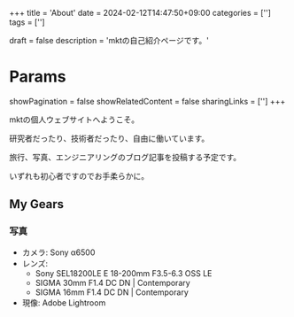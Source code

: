 +++
title = 'About'
date = 2024-02-12T14:47:50+09:00
categories = ['']
tags = ['']

draft = false
description = 'mktの自己紹介ページです。'

# Params
showPagination = false
showRelatedContent = false
sharingLinks = ['']
+++


mktの個人ウェブサイトへようこそ。

研究者だったり、技術者だったり、自由に働いています。

旅行、写真、エンジニアリングのブログ記事を投稿する予定です。

いずれも初心者ですのでお手柔らかに。


## My Gears

### 写真

- カメラ: Sony α6500
- レンズ:
    - Sony SEL18200LE E 18-200mm F3.5-6.3 OSS LE
    - SIGMA 30mm F1.4 DC DN | Contemporary
    - SIGMA 16mm F1.4 DC DN | Contemporary
- 現像: Adobe Lightroom


